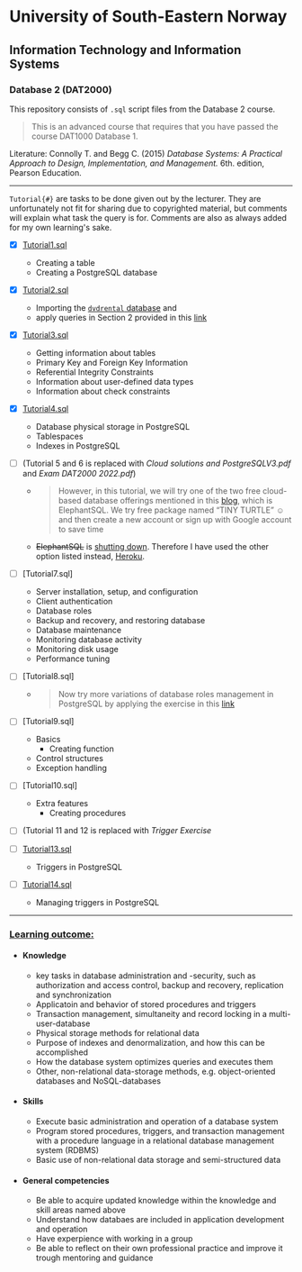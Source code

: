 # University of South-Eastern Norway
## Information Technology and Information Systems
### Database 2 (DAT2000)

This repository consists of `.sql` script files from the Database 2 course.

> This is an advanced course that requires that you have passed the course DAT1000 Database 1.

Literature: Connolly T. and Begg C. (2015) _Database Systems: A Practical Approach to Design, Implementation, and Management._ 6th. edition, Pearson Education. 

---

`Tutorial{#}` are tasks to be done given out by the lecturer. They are unfortunately not fit for sharing due to copyrighted material, but comments will explain what task the query is for. Comments are also as always added for my own learning's sake.

- [x] [Tutorial1.sql](https://github.com/Scandiking/DAT2K_tutorials/blob/main/Tutorial1.sql)

  - Creating a table
  - Creating a PostgreSQL database


 - [x] [Tutorial2.sql](https://github.com/Scandiking/DAT2K_tutorials/blob/main/Tutorial2.sql)

   - Importing the [`dvdrental` database](https://www.postgresqltutorial.com/postgresql-getting-started/postgresql-sample-database/) and
   - apply queries in Section 2 provided in this [link](https://postgresqltutorial.com)


- [x] [Tutorial3.sql](https://github.com/Scandiking/DAT2K_tutorials/blob/main/Tutorial3.sql)
  
   - Getting information about tables
   - Primary Key and Foreign Key Information
   - Referential Integrity Constraints
   - Information about user-defined data types
   - Information about check constraints


- [x] [Tutorial4.sql](https://github.com/Scandiking/DAT2K_tutorials/blob/main/Tutorial4.sql)
  - Database physical storage in PostgreSQL
  - Tablespaces
  - Indexes in PostgreSQL
    
    
- [ ] (Tutorial 5 and 6 is replaced with _Cloud solutions and PostgreSQLV3.pdf_ and _Exam DAT2000 2022.pdf_)
  - >However, in this tutorial, we will try one of the two free cloud-based database offerings mentioned in 
this [blog](https://www.dbi-services.com/blog/a-free-postgresql-cloud-database/), which is ElephantSQL. We try free package named “TINY TURTLE” ☺ and then create a new 
account or sign up with Google account to save time
  - ~~ElephantSQL~~ is [shutting down](https://www.elephantsql.com/blog/end-of-life-announcement.html). Therefore I have used the other option listed instead, [Heroku](https://www.heroku.com/).

- [ ] [Tutorial7.sql]
  - Server installation, setup, and configuration
  - Client authentication
  - Database roles
  - Backup and recovery, and restoring database
  - Database maintenance
  - Monitoring database activity
  - Monitoring disk usage
  - Performance tuning
    
- [ ] [Tutorial8.sql]
  - > Now try more variations of database roles management in PostgreSQL by applying the exercise in this [link](http://www.postgresqltutorial.com/postgresql-roles/)
    
- [ ] [Tutorial9.sql]
  - Basics 
    - Creating function
  - Control structures
  - Exception handling 

- [ ] [Tutorial10.sql]
  - Extra features
    - Creating procedures 

- [ ] (Tutorial 11 and 12 is replaced with _Trigger Exercise_ 
 
- [ ] [Tutorial13.sql]()
  - Triggers in PostgreSQL

- [ ] [Tutorial14.sql]()
  - Managing triggers in PostgreSQL

---

### [Learning outcome:](https://www.usn.no/english/academics/study-and-courseplans/#/emne/DAT2000_1_2024_V%C3%85R)
- #### Knowledge
  - key tasks in database administration and -security, such as authorization and access control, backup and recovery, replication and synchronization
  - Applicatoin and behavior of stored procedures and triggers
  - Transaction management, simultaneity and record locking in a multi-user-database
  - Physical storage methods for relational data
  - Purpose of indexes and denormalization, and how this can be accomplished
  - How the database system optimizes queries and executes them
  - Other, non-relational data-storage methods, e.g. object-oriented databases and NoSQL-databases

- #### Skills
  - Execute basic administration and operation of a database system
  - Program stored procedures, triggers, and transaction management with a procedure language in a relational database management system (RDBMS)
  - Basic use of non-relational data storage and semi-structured data

- #### General competencies
  - Be able to acquire updated knowledge within the knowledge and skill areas named above
  - Understand how databaes are included in application development and operation
  - Have experpience with working in a group
  - Be able to reflect on their own professional practice and improve it trough mentoring and guidance
